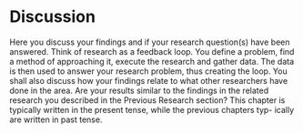 # Discussion

Here you discuss your findings and if your research question(s) have been answered. Think of research as a feedback loop. You define a problem, find a method of approaching it, execute the research and gather data. The data is then used to answer your research problem, thus creating the loop.
You shall also discuss how your findings relate to what other researchers have done in the area. Are your results similar to the findings in the related research you described in the Previous Research section?
This chapter is typically written in the present tense, while the previous chapters typ- ically are written in past tense.
